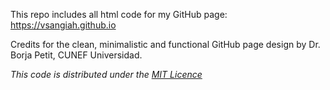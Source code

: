 This repo includes all html code for my GitHub page: https://vsangiah.github.io

Credits for the clean, minimalistic and functional GitHub page design by Dr. Borja Petit, CUNEF Universidad.

_This code is distributed under the [MIT Licence](LICENSE)_
